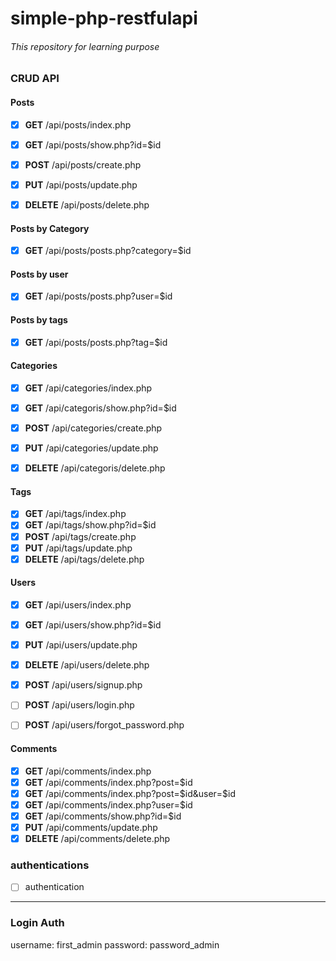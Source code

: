 # simple-php-restfulapi

###### This repository for learning purpose 

### CRUD API 
#### Posts
- [x] **GET** /api/posts/index.php
- [x] **GET** /api/posts/show.php?id=$id
- [x] **POST** /api/posts/create.php
- [x] **PUT** /api/posts/update.php
- [x] **DELETE** /api/posts/delete.php


#### Posts by Category 
  - [x] **GET** /api/posts/posts.php?category=$id


#### Posts by user
  - [x] **GET** /api/posts/posts.php?user=$id


#### Posts by tags
  - [x] **GET** /api/posts/posts.php?tag=$id 

#### Categories
- [x] **GET** /api/categories/index.php
- [x] **GET** /api/categoris/show.php?id=$id
- [x] **POST** /api/categories/create.php
- [x] **PUT** /api/categories/update.php
- [x] **DELETE** /api/categoris/delete.php


#### Tags
- [x] **GET** /api/tags/index.php
- [x] **GET** /api/tags/show.php?id=$id
- [x] **POST** /api/tags/create.php
- [x] **PUT** /api/tags/update.php
- [x] **DELETE** /api/tags/delete.php

#### Users
  - [x] **GET** /api/users/index.php
  - [x] **GET** /api/users/show.php?id=$id
  - [x] **PUT** /api/users/update.php 
  - [x] **DELETE** /api/users/delete.php
  - [x] **POST** /api/users/signup.php
  - [ ] **POST** /api/users/login.php
  - [ ] **POST** /api/users/forgot_password.php


#### Comments 
  - [x] **GET** /api/comments/index.php
  - [x] **GET** /api/comments/index.php?post=$id
  - [x] **GET** /api/comments/index.php?post=$id&user=$id
  - [x] **GET** /api/comments/index.php?user=$id
  - [x] **GET** /api/comments/show.php?id=$id
  - [x] **PUT** /api/comments/update.php
  - [x] **DELETE** /api/comments/delete.php

### authentications
 - [ ] authentication 

-----
### Login Auth
username: first_admin
password: password_admin
